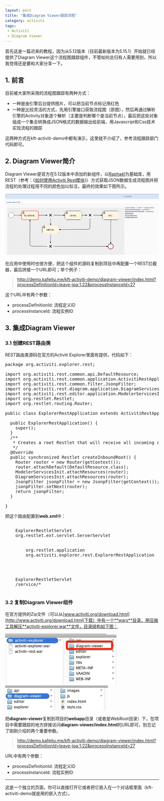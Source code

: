 ```yaml
---
layout: post
title: "集成Diagram Viewer跟踪流程"
category: activiti
tags: 
 - Activiti
 - Diagram Viewer
---
```


首先这是一篇迟来的教程，因为从5.12版本（目前最新版本为5.15.1）开始就已经提供了Diagram Viewer这个流程图跟踪组件，不管如何总归有人需要用到，所以我觉得还是要和大家分享一下。

## 1. 前言

目前被大家所采用的流程图跟踪有两种方式：

* 一种是由引擎后台提供图片，可以把当前节点标记用红色
* 一种是比较灵活的方式，先用引擎接口获取流程图（原图），然后再通过解析引擎的Activity对象逐个解析（主要是判断哪个是当前节点），最后把这些对象组成一个集合转换成JSON格式的数据输出给前端，用Javascript和Css技术实现流程的跟踪

这两种方式在kft-activiti-demo中都有演示，这里就不介绍了，参考流程跟踪部门代码即可。

## 2. Diagram Viewer简介

Diagram Viewer是官方在5.12版本中添加的新组件，以[Raphaël](http://raphaeljs.com)为基础库，用REST（参考：《[如何使用Activiti Rest模块](/activiti/2013/01/12/kft-activiti-demo-rest.html)》）方式获取JSON数据生成流程图并把流程的处理过程用不同的颜色加以标注，最终的效果如下图所示。

![](/files/2014/04/diagram-viewer.jpg)

在应用中使用时也很方便，把这个组件的源码复制到项目中再配置一个REST拦截器，最后拼接一个URL即可；举个例子：

> http://demo.kafeitu.me/kft-activiti-demo/diagram-viewer/index.html?processDefinitionId=leave-jpa:1:22&processInstanceId=27

这个URL中有两个参数：

* processDefinitionId: 流程定义ID
* processInstanceId: 流程实例ID

## 3. 集成Diagram Viewer

### 3.1 创建REST路由类

REST路由类源码在官方的Activiti Explorer里面有提供，代码如下：

<pre class="brush:java">
package org.activiti.explorer.rest;

import org.activiti.rest.common.api.DefaultResource;
import org.activiti.rest.common.application.ActivitiRestApplication;
import org.activiti.rest.common.filter.JsonpFilter;
import org.activiti.rest.diagram.application.DiagramServicesInit;
import org.activiti.rest.editor.application.ModelerServicesInit;
import org.restlet.Restlet;
import org.restlet.routing.Router;

public class ExplorerRestApplication extends ActivitiRestApplication {
  
  public ExplorerRestApplication() {
    super();
  }
  /**
   * Creates a root Restlet that will receive all incoming calls.
   */
  @Override
  public synchronized Restlet createInboundRoot() {
    Router router = new Router(getContext());
    router.attachDefault(DefaultResource.class);
    ModelerServicesInit.attachResources(router);
    DiagramServicesInit.attachResources(router);
    JsonpFilter jsonpFilter = new JsonpFilter(getContext());
    jsonpFilter.setNext(router);
    return jsonpFilter;
  }

}
</pre>

把这个路由配置到**web.xml**中：

<pre class="brush:xml">
<servlet>
    <servlet-name>ExplorerRestletServlet</servlet-name>
    <servlet-class>org.restlet.ext.servlet.ServerServlet</servlet-class>
    <init-param>
        <!-- Application class name -->
        <param-name>org.restlet.application</param-name>
        <param-value>org.activiti.explorer.rest.ExplorerRestApplication</param-value>
    </init-param>
</servlet>

<servlet-mapping>
	<servlet-name>ExplorerRestletServlet</servlet-name>
	<url-pattern>/service/*</url-pattern>
</servlet-mapping>
</pre>

### 3.2 复制Diagram Viewer组件

在官方提供的Zip文件（可以从[www.activiti.org/download.html](http://www.activiti.org/download.html)下载）中有一个**wars**目录，用压缩工具解压**activiti-explorer.war**文件，目录结构如下图：

![](/files/2014/04/activiti-explorer-tree.jpg)
![](/files/2014/04/diagram-viewer-tree.jpg)

把**diagram-viewer**复制到项目的**webapp**目录（或者是WebRoot目录）下，在项目中需要跟踪的地方拼接访问**diagram-viewer/index.html**的URL即可，别忘记了刚刚介绍的两个重要参数。

> http://demo.kafeitu.me/kft-activiti-demo/diagram-viewer/index.html?processDefinitionId=leave-jpa:1:22&processInstanceId=27

URL中有两个参数：

* processDefinitionId: 流程定义ID
* processInstanceId: 流程实例ID

----

这是一个独立的页面，你可以直接打开它或者把它嵌入在一个对话框里面（kft-activiti-demo就是用的嵌入方式）。